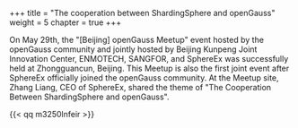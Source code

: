 +++
title = "The cooperation between ShardingSphere and openGauss"
weight = 5
chapter = true
+++

On May 29th, the "[Beijing] openGauss Meetup" event hosted by the openGauss community and jointly hosted by Beijing Kunpeng Joint Innovation Center, ENMOTECH, SANGFOR, and SphereEx was successfully held at Zhongguancun, Beijing. This Meetup is also the first joint event after SphereEx officially joined the openGauss community. At the Meetup site, Zhang Liang, CEO of SphereEx, shared the theme of "The Cooperation Between ShardingSphere and openGauss".

{{< qq m3250lnfeir >}}